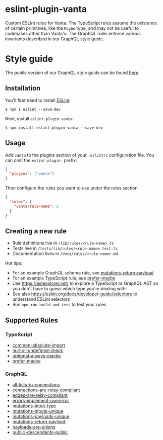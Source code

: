 # eslint-plugin-vanta

Custom ESLint rules for Vanta. The TypeScript rules assume the existence of certain primitives, like the `Maybe` type, and may not be useful to codebases other than Vanta's. The GraphQL rules
enforce various invariants described in our GraphQL style guide.

# Style guide

The public version of our GraphQL style guide can be found [here](/graphql-style.md).

## Installation

You'll first need to install [ESLint](http://eslint.org):

```
$ npm i eslint --save-dev
```

Next, install `eslint-plugin-vanta`:

```
$ npm install eslint-plugin-vanta --save-dev
```

## Usage

Add `vanta` to the plugins section of your `.eslintrc` configuration file. You can omit the `eslint-plugin-` prefix:

```json
{
  "plugins": ["vanta"]
}
```

Then configure the rules you want to use under the rules section.

```json
{
  "rules": {
    "vanta/rule-name": 2
  }
}
```

## Creating a new rule

- Rule definitions live in `/lib/rules/<rule-name>.ts`
- Tests live in `/tests/lib/rules/<rule-name>.test.ts`
- Documentation lives in `/docs/rules/<rule-name>.md`

Hot tips:

- For an example GraphQL schema rule, see [mutations-return-payload](/lib/rules/mutations-return-payload.ts)
- For an example TypeScript rule, see [prefer-maybe](/lib/rules/prefer-maybe.ts)
- Use https://astexplorer.net/ to explore a TypeScript or GraphQL AST so you don't have to guess which type you're dealing with!
- See also https://eslint.org/docs/developer-guide/selectors to understand ESLint selectors
- Run `npm run build-and-test` to test your rules

## Supported Rules

### TypeScript

- [common-absolute-import](/docs/rules/common-absolute-import.md)
- [null-or-undefined-check](/docs/rules/null-or-undefined-check.md)
- [optional-always-maybe](/docs/rules/optional-always-maybe.md)
- [prefer-maybe](/docs/rules/prefer-maybe.md)

### GraphQL

- [all-lists-in-connections](docs/rules/all-lists-in-connections.md)
- [connections-are-relay-compliant](/docs/rules/connections-are-relay-compliant.md)
- [edges-are-relay-compliant](/docs/rules/edges-are-relay-compliant.md)
- [errors-implement-usererror](docs/rules/errors-implement-usererror.md)
- [mutations-input-type](/docs/rules/mutations-input-type.md)
- [mutations-inputs-unique](/docs/rules/mutations-inputs-unique.md)
- [mutations-payloads-unique](/docs/rules/mutations-payloads-unique.md)
- [mutations-return-payload](/docs/rules/mutations-return-payload.md)
- [payloads-are-unions](/docs/rules/payloads-are-unions.md)
- [public-descendants-public](/docs/rules/public-descendants-public.md)
